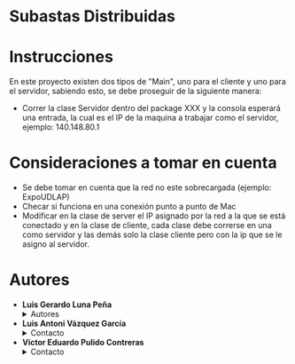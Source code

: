 # Subastas Distribuidas


# Instrucciones

En este proyecto existen dos tipos de "Main", uno para el cliente y uno para el servidor, sabiendo esto, se debe proseguir de la siguiente manera:
* Correr la clase Servidor dentro del package XXX y la consola esperará una entrada, la cual es el IP de la maquina a trabajar como el servidor, ejemplo: 140.148.80.1

# Consideraciones a tomar en cuenta
* Se debe tomar en cuenta que la red no este sobrecargada (ejemplo: ExpoUDLAP)
* Checar si funciona en una conexión punto a punto de Mac
* Modificar en la clase de server el IP asignado por la red a la que se está conectado y en la clase de cliente, cada clase debe correrse en una como servidor y las demás solo la clase cliente pero con la ip que se le asigno al servidor.


# Autores 
* **Luis Gerardo Luna Peña** <details>
    <summary> Autores </summary> 
    <a href="mailto:luis.lunapa@udlap.mx" target="_top">luis.lunapa@udlap.mx</a>
    </details>
* **Luis Antoni Vázquez García** <details>
    <summary> Contacto </summary> 
    <a href="mailto:luis.vazquezga@udlap.mx" target="_top">luis.vazquezga@udlap.mx</a>
    </details>
* **Victor Eduardo Pulido Contreras** <details>
    <summary> Contacto </summary> 
    <a href="mailto:victor.pulidocs@udlap.mx" target="_top">victor.pulidocs@udlap.mx</a>
    </details>

